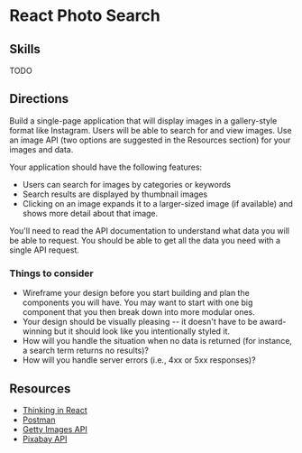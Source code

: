 # React Photo Search

## Skills

 TODO

## Directions

Build a single-page application that will display images in a gallery-style format like Instagram. Users will be able to search for and view images. Use an image API (two options are suggested in the Resources section) for your images and data.

Your application should have the following features:

- Users can search for images by categories or keywords
- Search results are displayed by thumbnail images
- Clicking on an image expands it to a larger-sized image (if available) and shows more detail about that image.

You'll need to read the API documentation to understand what data you will be able to request. You should be able to get all the data you need with a single API request.

### Things to consider

- Wireframe your design before you start building and plan the components you will have. You may want to start with one big component that you then break down into more modular ones.
- Your design should be visually pleasing -- it doesn't have to be award-winning but it should look like you intentionally styled it.
- How will you handle the situation when no data is returned (for instance, a search term returns no results)?
- How will you handle server errors (i.e., 4xx or 5xx responses)?

## Resources

- [Thinking in React](https://reactjs.org/docs/thinking-in-react.html)
- [Postman](https://www.getpostman.com/)
- [Getty Images API](http://developers.gettyimages.com/en/)
- [Pixabay API](https://pixabay.com/api/docs/)